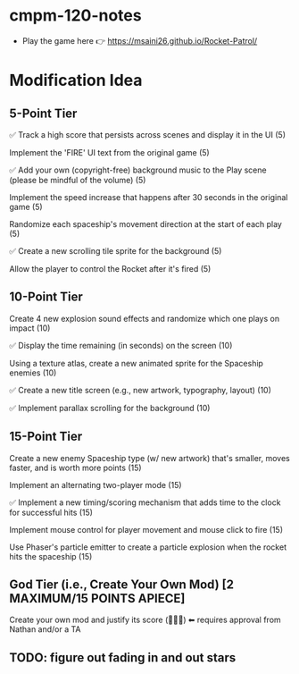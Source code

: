 # cmpm-120-notes
- Play the game here 👉 https://msaini26.github.io/Rocket-Patrol/

# Modification Idea

## 5-Point Tier

✅ Track a high score that persists across scenes and display it in the UI (5)

Implement the 'FIRE' UI text from the original game (5)

✅ Add your own (copyright-free) background music to the Play scene (please be mindful of the volume) (5)

Implement the speed increase that happens after 30 seconds in the original game (5)

Randomize each spaceship's movement direction at the start of each play (5)

✅ Create a new scrolling tile sprite for the background (5)

Allow the player to control the Rocket after it's fired (5)


## 10-Point Tier

Create 4 new explosion sound effects and randomize which one plays on impact (10)

✅ Display the time remaining (in seconds) on the screen (10)

Using a texture atlas, create a new animated sprite for the Spaceship enemies (10)

✅ Create a new title screen (e.g., new artwork, typography, layout) (10)

✅ Implement parallax scrolling for the background (10)

## 15-Point Tier
Create a new enemy Spaceship type (w/ new artwork) that's smaller, moves faster, and is worth more points (15)

Implement an alternating two-player mode (15)

✅ Implement a new timing/scoring mechanism that adds time to the clock for successful hits (15)

Implement mouse control for player movement and mouse click to fire (15)

Use Phaser's particle emitter to create a particle explosion when the rocket hits the spaceship (15)

## God Tier (i.e., Create Your Own Mod) [2 MAXIMUM/15 POINTS APIECE]
Create your own mod and justify its score (🤷🏻‍♂️) ⬅ requires approval from Nathan and/or a TA


## TODO: figure out fading in and out stars